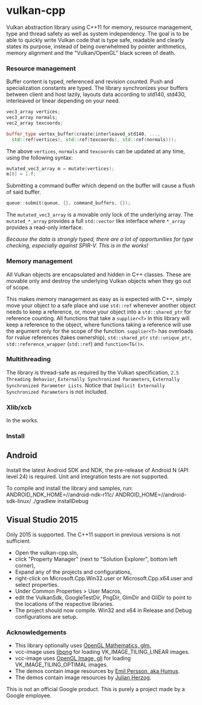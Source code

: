 # vulkan-cpp

Vulkan abstraction library using C++11 for memory, resource management, type and thread safety as well as system independency.
The goal is to be able to quickly write Vulkan code that is type safe, readable and clearly states its purpose, instead of being overwhelmed by pointer arithmetics, memory alignment and the "Vulkan/OpenGL" black screen of death.

### Resource management

Buffer content is typed, referenced and revision counted. Push and specialization constants are typed. The library synchronizes your buffers between client and host lazily,
layouts data according to std140, std430, interleaved or linear depending on your need.

```C++
vec3_array vertices;
vec3_array normals;
vec2_array texcoords;

buffer_type vertex_buffer(create(interleaved_std140, ...,
  std::ref(vertices), std::ref(texcoords), std::ref(normals)));
```

The above `vertices`, `normals` and `texcoords` can be updated at any time, using the following syntax:
```C++
mutated_vec3_array m = mutate(vertices);
m[0] = 1.f;
```

Submitting a command buffer which depend on the buffer will cause a flush of said buffer.
```C++
queue::submit(queue, {}, command_buffers, {});
```

The `mutated_vec3_array` is a movable only lock of the underlying array. The `mutated_*_array` provides a full `std::vector` like interface where `*_array` provides a read-only interface.

*Because the data is strongly typed, there are a lot of opportunities for type checking, especially against SPIR-V. This is in the works!*

### Memory management
All Vulkan objects are encapsulated and hidden in C++ classes. These are movable only and destroy the underlying Vulkan objects when they go out of scope.

This makes memory management as easy as is expected with C++, simply move your object to a safe place and use `std::ref` whenever another object
needs to keep a reference, or, move your object into a `std::shared_ptr` for reference counting. All functions that take a `supplier<T>` in this library
will keep a reference to the object, where functions taking a reference will use the argument only for the scope of the function. `supplier<T>` has overloads for rvalue references (takes ownership), `std::shared_ptr` `std::unique_ptr`, `std::reference_wrapper` (`std::ref`) and `function<T&()>`.

### Multithreading
The library is thread-safe as required by the Vulkan specification, `2.5 Threading Behavior`, `Externally Synchronized Parameters`, `Externally Synchronized Parameter Lists`.
Notice that `Implicit Externally Synchronized Parameters` is not included.

### Xlib/xcb
In the works.

### Install

## Android
Install the latest Android SDK and NDK, the pre-release of Android N (API level 24) is required.
Unit and integration tests are not supported.

To compile and install the library and samples, run:
ANDROID_NDK_HOME=/<your-path>/android-ndk-r11c/ ANDROID_HOME=/<your-path>/android-sdk-linux/ ./gradlew installDebug


## Visual Studio 2015
Only 2015 is supported. The C++11 support in previous versions is not sufficient.
* Open the vulkan-cpp.sln,
* click "Property Manager" (next to "Solution Explorer", bottom left corner),
* Expand any of the projects and configurations,
* right-click on Microsoft.Cpp.Win32.user or Microsoft.Cpp.x64.user and select properties.
* Under Common Properties > User Macros,
* edit the VulkanSdk, GoogleTestDir, PngDir, GlmDir and GliDir to point to the locations of the respective libraries.
* The project should now compile. Win32 and x64 in Release and Debug configurations are setup.

### Acknowledgements
* This library optionally uses [OpenGL Mathematics, glm.](http://glm.g-truc.net/0.9.7/index.html)
* vcc-image uses [libpng](http://www.libpng.org/) for loading VK_IMAGE_TILING_LINEAR images.
* vcc-image uses [OpenGL Image, gli](http://gli.g-truc.net/) for loading VK_IMAGE_TILING_OPTIMAL images.
* The demos contain image resources by [Emil Persson, aka Humus](http://www.humus.name).
* The demos contain image resources by [Julian Herzog](https://commons.wikimedia.org/wiki/File:Normal_map_example_with_scene_and_result.png).

This is not an official Google product.
This is purely a project made by a Google employee.
